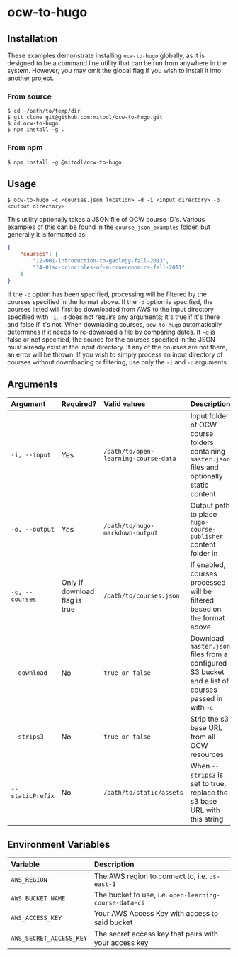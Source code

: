 # ocw-to-hugo

## Installation

These examples demonstrate installing `ocw-to-hugo` globally, as it is designed to be a command line utility that can be run from anywhere in the system.  However, you may omit the global flag if you wish to install it into another project.

### From source
```shell
$ cd ~/path/to/temp/dir
$ git clone git@github.com:mitodl/ocw-to-hugo.git
$ cd ocw-to-hugo
$ npm install -g .
```
### From npm
```shell
$ npm install -g @mitodl/ocw-to-hugo
```

## Usage

```shell
$ ocw-to-hugo -c <courses.json location> -d -i <input directory> -o <output directory>
```

This utility optionally takes a JSON file of OCW course ID's.  Various examples of this can be found in the `course_json_examples` folder, but generally it is formatted as:

```json
{
    "courses": [
        "12-001-introduction-to-geology-fall-2013",
        "14-01sc-principles-of-microeconomics-fall-2011"
    ]
}
```

If the `-c` option has been specified, processing will be filtered by the courses specified in the format above.  If the `-d` option is specified, the courses listed will first be downloaded from AWS to the input directory specified with `-i`.  `-d` does not require any arguments; it's true if it's there and false if it's not.  When downlading courses, `ocw-to-hugo` automatically determines if it needs to re-download a file by comparing dates.  If `-d` is false or not specified, the source for the courses specified in the JSON must already exist in the input directory.  If any of the courses are not there, an error will be thrown.  If you wish to simply process an input directory of courses without downloading or filtering, use only the `-i` and `-o` arguments.


## Arguments

| Argument | Required? | Valid values  | Description |
| :------- | :-------- | :------------ | :------------ |
| `-i, --input`      | Yes | `/path/to/open-learning-course-data` | Input folder of OCW course folders containing `master.json` files and optionally static content |
| `-o, --output`      | Yes | `/path/to/hugo-markdown-output` | Output path to place `hugo-course-publisher` content folder in |
| `-c, --courses`      | Only if download flag is true  | `/path/to/courses.json` | If enabled, courses processed will be filtered based on the format above |
| `--download`      | No  | `true or false` | Download `master.json` files from a configured S3 bucket and a list of courses passed in with `-c` |
| `--strips3`       | No  | `true or false` | Strip the s3 base URL from all OCW resources |
| `--staticPrefix`       | No  | `/path/to/static/assets` | When `--strips3` is set to true, replace the s3 base URL with this string |

## Environment Variables
| Variable | Description  |
| :------- | :------------ |
| `AWS_REGION` | The AWS region to connect to, i.e. `us-east-1` |
| `AWS_BUCKET_NAME` | The bucket to use, i.e. `open-learning-course-data-ci` |
| `AWS_ACCESS_KEY` | Your AWS Access Key with access to said bucket |
| `AWS_SECRET_ACCESS_KEY` | The secret access key that pairs with your access key |